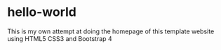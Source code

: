 # hello-world
This is my own attempt at doing the homepage of this template website using HTML5 CSS3 and Bootstrap 4
